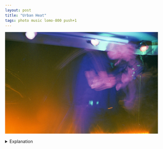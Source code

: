 ```yaml
---
layout: post
title: "Urban Heat"
tags: photo music lomo-800 push+1
---
```


![Urban Heat](/assets/images/2022-12/2022-12-02-urban-heat.jpg)

<details>
	<summary>Explanation</summary>

	For this post, I have a long exposure picture of Urban Heat. This'll be a pretty short post because honestly I don't have a lot to say.<br><br>

	Much like the picture of Pastel Ghost from all the way back in March, this one is just a nice vibe picture. Like that one, I think that the color palette and vibe really fit the artist's name.<br><br>

	Urban Heat is a band out of Austin that is perhaps best described as dark new wave? Industrial post punk? On their site, a local radio host, Laurie Gallardo of KUTX (the music only companion to the local NPR station), described them as "A lightning rod of dark electro/proto-punk/new wave/synth wave/part goth/part industrial sound that is all the things but… simultaneously transcending them into something fresher." Honestly, that description is probably apt, but also lacking. Like a lot of music, not just in Austin but everywhere, it's really difficult to distill how music sounds into words.<br><br>

	In even more ways, it's hard to distill a dynamic performance into words. The frontman for Urban Heat moves across the stage in a way that's simultaneously robotic and animalistic. At times, he almost prowls and slinks across it. How do you describe that performance clearly?<br><br>

	More than that though. For me, how do you express that in a single frame? In more than one way, I feel like I succeeded here with this picture. At a glance, with the colors, orange and magenta and cyan, you get the vibrancy and energy that you expect of their name. With the long exposure, you can feel his motion, pushing through the frame. There's a rawness in his motion there along with a stillness that I think really cleanly comes together.
</details>
